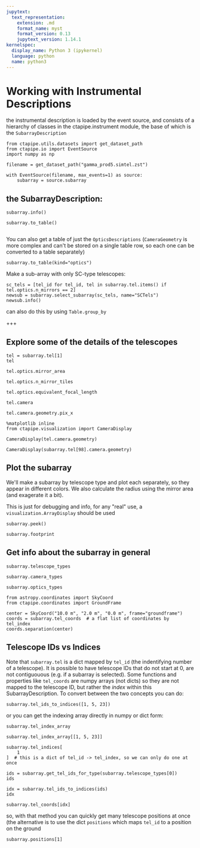 ```yaml
---
jupytext:
  text_representation:
    extension: .md
    format_name: myst
    format_version: 0.13
    jupytext_version: 1.14.1
kernelspec:
  display_name: Python 3 (ipykernel)
  language: python
  name: python3
---
```


# Working with Instrumental Descriptions

the instrumental description is loaded by the event source, and consists of a hierarchy of classes in the ctapipe.instrument module, the base of which is the `SubarrayDescription`

```{code-cell} ipython3
from ctapipe.utils.datasets import get_dataset_path
from ctapipe.io import EventSource
import numpy as np

filename = get_dataset_path("gamma_prod5.simtel.zst")

with EventSource(filename, max_events=1) as source:
    subarray = source.subarray
```

## the SubarrayDescription:

```{code-cell} ipython3
subarray.info()
```

```{code-cell} ipython3
subarray.to_table()
```

```{code-cell} ipython3

```

You can also get a table of just the `OpticsDescriptions` (`CameraGeometry` is more complex and can't be stored on a single table row, so each one can be converted to a table separately)

```{code-cell} ipython3
subarray.to_table(kind="optics")
```

Make a sub-array with only SC-type telescopes:

```{code-cell} ipython3
sc_tels = [tel_id for tel_id, tel in subarray.tel.items() if tel.optics.n_mirrors == 2]
newsub = subarray.select_subarray(sc_tels, name="SCTels")
newsub.info()
```

can also do this by using `Table.group_by`

+++

## Explore some of the details of the telescopes

```{code-cell} ipython3
tel = subarray.tel[1]
tel
```

```{code-cell} ipython3
tel.optics.mirror_area
```

```{code-cell} ipython3
tel.optics.n_mirror_tiles
```

```{code-cell} ipython3
tel.optics.equivalent_focal_length
```

```{code-cell} ipython3
tel.camera
```

```{code-cell} ipython3
tel.camera.geometry.pix_x
```

```{code-cell} ipython3
%matplotlib inline
from ctapipe.visualization import CameraDisplay

CameraDisplay(tel.camera.geometry)
```

```{code-cell} ipython3
CameraDisplay(subarray.tel[98].camera.geometry)
```

## Plot the subarray

We'll make a subarray by telescope type and plot each separately, so they appear in different colors.  We also calculate the radius using the mirror area (and exagerate it a bit).

This is just for debugging and info, for any "real" use, a `visualization.ArrayDisplay` should be used

```{code-cell} ipython3
subarray.peek()
```

```{code-cell} ipython3
subarray.footprint
```

## Get info about the subarray in general

```{code-cell} ipython3
subarray.telescope_types
```

```{code-cell} ipython3
subarray.camera_types
```

```{code-cell} ipython3
subarray.optics_types
```

```{code-cell} ipython3
from astropy.coordinates import SkyCoord
from ctapipe.coordinates import GroundFrame

center = SkyCoord("10.0 m", "2.0 m", "0.0 m", frame="groundframe")
coords = subarray.tel_coords  # a flat list of coordinates by tel_index
coords.separation(center)
```

## Telescope IDs vs Indices

Note that `subarray.tel` is a dict mapped by `tel_id` (the indentifying number of a telescope).  It is  possible to have telescope IDs that do not start at 0, are not contiguouous (e.g. if a subarray is selected).  Some functions and properties like `tel_coords` are numpy arrays (not dicts) so they are not mapped to the telescope ID, but rather the *index* within this SubarrayDescription. To convert between the two concepts you can do:

```{code-cell} ipython3
subarray.tel_ids_to_indices([1, 5, 23])
```

or you can get the indexing array directly in numpy or dict form:

```{code-cell} ipython3
subarray.tel_index_array
```

```{code-cell} ipython3
subarray.tel_index_array[[1, 5, 23]]
```

```{code-cell} ipython3
subarray.tel_indices[
    1
]  # this is a dict of tel_id -> tel_index, so we can only do one at once
```

```{code-cell} ipython3
ids = subarray.get_tel_ids_for_type(subarray.telescope_types[0])
ids
```

```{code-cell} ipython3
idx = subarray.tel_ids_to_indices(ids)
idx
```

```{code-cell} ipython3
subarray.tel_coords[idx]
```

so, with that method you can quickly get many telescope positions at once (the alternative is to use the dict `positions` which maps `tel_id` to a position on the ground

```{code-cell} ipython3
subarray.positions[1]
```
